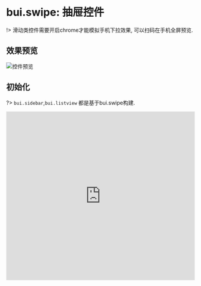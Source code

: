 # bui.swipe: 抽屉控件

!> 滑动类控件需要开启chrome才能模拟手机下拉效果, 可以扫码在手机全屏预览.

## 效果预览
![控件预览](http://www.easybui.com/static/images/controls/bui-swipe_low.gif)

## 初始化

?> `bui.sidebar`,`bui.listview` 都是基于bui.swipe构建. 

<iframe width="100%" height="450" src="https://code.hcharts.cn/easybui/R4hLDl/share/result,js,html,css" allowfullscreen="allowfullscreen" frameborder="0"></iframe>

